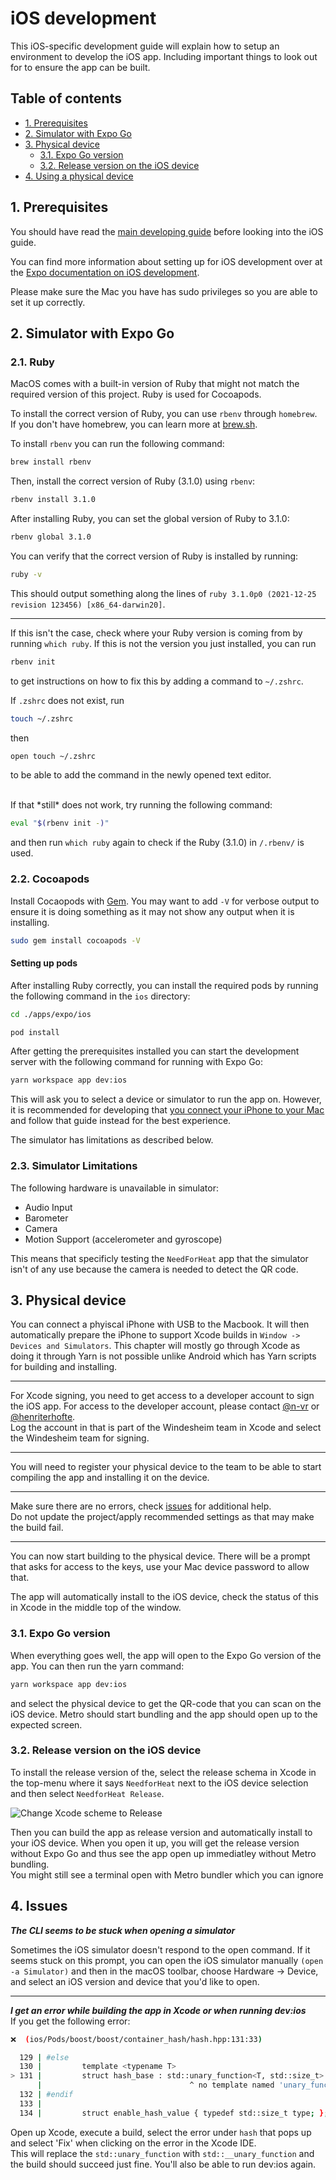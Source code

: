 # iOS development
This iOS-specific development guide will explain how to setup an environment to develop the iOS app. Including important things to look out for to ensure the app can be built.

## Table of contents
- [1. Prerequisites](#1-prerequisites)
- [2. Simulator with Expo Go](#2-simulator-with-expo-go)
- [3. Physical device](#3-physical-device)
  - [3.1. Expo Go version](#31-expo-go-version)
  - [3.2. Release version on the iOS device](#32-release-version-on-the-ios-device)
- [4. Using a physical device](#4-using-a-physical-device)

## 1. Prerequisites
You should have read the [main developing guide](./developing.md) before looking into the iOS guide.

You can find more information about setting up for iOS development over at the [Expo documentation on iOS development](https://docs.expo.io/workflow/ios-simulator/).

Please make sure the Mac you have has sudo privileges so you are able to set it up correctly.

## 2. Simulator with Expo Go
### 2.1. Ruby
MacOS comes with a built-in version of Ruby that might not match the required version of this project. Ruby is used for Cocoapods.

To install the correct version of Ruby, you can use `rbenv` through `homebrew`. \
If you don't have homebrew, you can learn more at [brew.sh](https://brew.sh/).

To install `rbenv` you can run the following command:

```bash
brew install rbenv
```

Then, install the correct version of Ruby (3.1.0) using `rbenv`:

```bash
rbenv install 3.1.0
```

After installing Ruby, you can set the global version of Ruby to 3.1.0:

```bash
rbenv global 3.1.0
```

You can verify that the correct version of Ruby is installed by running:

```bash
ruby -v
```

This should output something along the lines of `ruby 3.1.0p0 (2021-12-25 revision 123456) [x86_64-darwin20]`.

---

If this isn't the case, check where your Ruby version is coming from by running `which ruby`. 
If this is not the version you just installed, you can run 
```bash
rbenv init
```
to get instructions on how to fix this by adding a command to `~/.zshrc`.

If `.zshrc` does not exist, run
```bash
touch ~/.zshrc
```
then
```bash
open touch ~/.zshrc
```
to be able to add the command in the newly opened text editor.

<br>
If that *still* does not work, try running the following command:

```bash
eval "$(rbenv init -)"
```
and then run `which ruby` again to check if the Ruby (3.1.0) in `/.rbenv/` is used.

### 2.2. Cocoapods
Install Cocaopods with [Gem](https://rubygems.org/?locale=nl). You may want to add `-V` for verbose output to ensure it is doing something as it may not show any output when it is installing.
```bash
sudo gem install cocoapods -V
```

#### Setting up pods
After installing Ruby correctly, you can install the required pods by running the following command in the `ios` directory:

```bash
cd ./apps/expo/ios
```
```bash
pod install
```

After getting the prerequisites installed you can start the development server with the following command for running with Expo Go:

```bash
yarn workspace app dev:ios
```

This will ask you to select a device or simulator to run the app on. However, it is recommended for developing that [you connect your iPhone to your Mac](#3-physical-device) and follow that guide instead for the best experience.

The simulator has limitations as described below.

### 2.3. Simulator Limitations
The following hardware is unavailable in simulator:

- Audio Input
- Barometer
- Camera
- Motion Support (accelerometer and gyroscope)

This means that specificly testing the `NeedForHeat` app that the simulator isn't of any use because the camera is needed to detect the QR code.

## 3. Physical device
You can connect a phyiscal iPhone with USB to the Macbook. It will then automatically prepare the iPhone to support Xcode builds in `Window -> Devices and Simulators`. This chapter will mostly go through Xcode as doing it through Yarn is not possible unlike Android which has Yarn scripts for building and installing.

---

For Xcode signing, you need to get access to a developer account to sign the iOS app. For access to the developer account, please contact [@n-vr](https://github.com/n-vr) or [@henriterhofte](https://github.com/henriterhofte). \
Log the account in that is part of the Windesheim team in Xcode and select the Windesheim team for signing.

---

You will need to register your physical device to the team to be able to start compiling the app and installing it on the device.

---

Make sure there are no errors, check [issues](#4-issues) for additional help. \
Do not update the project/apply recommended settings as that may make the build fail.

---

You can now start building to the physical device. There will be a prompt that asks for access to the keys, use your Mac device password to allow that.

The app will automatically install to the iOS device, check the status of this in Xcode in the middle top of the window.

### 3.1. Expo Go version
When everything goes well, the app will open to the Expo Go version of the app. You can then run the yarn command:

```bash
yarn workspace app dev:ios
```
and select the physical device to get the QR-code that you can scan on the iOS device. Metro should start bundling and the app should open up to the expected screen.

### 3.2. Release version on the iOS device
To install the release version of the, select the release schema in Xcode in the top-menu where it says `NeedforHeat` next to the iOS device selection and then select `NeedforHeat Release`.

![Change Xcode scheme to Release](https://github.com/energietransitie/twomes-app-needforheat/assets/16213031/7619856f-6dc6-42c2-a4cb-976faea140e5)

Then you can build the app as release version and automatically install to your iOS device. When you open it up, you will get the release version without Expo Go and thus see the app open up immediatley without Metro bundling. \
You might still see a terminal open with Metro bundler which you can ignore

## 4. Issues
***The CLI seems to be stuck when opening a simulator***

Sometimes the iOS simulator doesn't respond to the open command. If it seems stuck on this prompt, you can open the iOS simulator manually `(open -a Simulator)` and then in the macOS toolbar, choose Hardware → Device, and select an iOS version and device that you'd like to open.

---

***I get an error while building the app in Xcode or when running dev:ios*** \
 If you get the following error:

 ```bash
 ❌  (ios/Pods/boost/boost/container_hash/hash.hpp:131:33)

   129 | #else
   130 |         template <typename T>
 > 131 |         struct hash_base : std::unary_function<T, std::size_t> {};
       |                                 ^ no template named 'unary_function' in namespace 'std'; did you mean '__unary_function'?
   132 | #endif
   133 | 
   134 |         struct enable_hash_value { typedef std::size_t type; };
   ```

Open up Xcode, execute a build, select the error under `hash` that pops up and select 'Fix' when clicking on the error in the Xcode IDE. \
This will replace the `std::unary_function` with `std::__unary_function` and the build should succeed just fine. You'll also be able to run dev:ios again.
